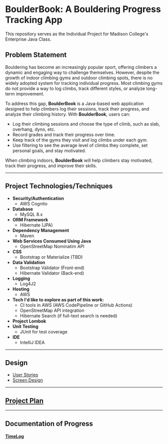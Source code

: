 # BoulderBook: A Bouldering Progress Tracking App

This repository serves as the Individual Project for Madison College's Enterprise Java Class.

## Problem Statement

Bouldering has become an increasingly popular sport, offering climbers a dynamic and engaging way to challenge
themselves. However, despite the growth of indoor climbing gyms and outdoor climbing spots, there is no widely
adopted system for tracking individual progress. Most climbing gyms do not provide a way to log climbs, track
different styles, or analyze long-term improvement.

To address this gap, **BoulderBook** is a Java-based web application designed to help climbers log their sessions,
track their progress, and analyze their climbing history. With **BoulderBook**, users can:

- Log their climbing sessions and choose the type of climb, such as slab, overhang, dyno, etc.
- Record grades and track their progress over time.
- Keep track of the gyms they visit and log climbs under each gym.
- Use filtering to see the average level of climbs they complete, set personal goals, and stay motivated.

When climbing indoors, **BoulderBook** will help climbers stay motivated, track their progress, and improve their skills.

---

## Project Technologies/Techniques

- **Security/Authentication**
  - AWS Cognito
- **Database**
  - MySQL 8.x
- **ORM Framework**
  - Hibernate (JPA)
- **Dependency Management**
  - Maven
- **Web Services Consumed Using Java**
  - OpenStreetMap Nominatim API
- **CSS**
  - Bootstrap or Materialize (TBD)
- **Data Validation**
  - Bootstrap Validator (Front-end)
  - Hibernate Validator (Back-end)
- **Logging**
  - Log4J2
- **Hosting**
  - AWS
- **Tech I'd like to explore as part of this work:**
  - CI tools in AWS (AWS CodePipeline or GitHub Actions)
  - OpenStreetMap API integration
  - Hibernate Search (if full-text search is needed)
- **Project Lombok**
- **Unit Testing**
  - JUnit for test coverage
- **IDE**
  - IntelliJ IDEA

---

## Design

- [User Stories](DesignDocuments/userStories.md)
- [Screen Design](DesignDocuments/Screens.md)

---

## [Project Plan](ProjectPlan.md)

---

## Documentation of Progress

#### [TimeLog](timeLog.md)